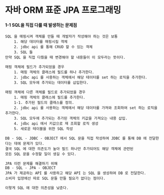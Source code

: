 # 자바 ORM 표준 JPA 프로그래밍
#### 1-1 SQL을 직접 다룰 때 발생하는 문제점
    SQL 을 매핑시켜 객체를 만들 때 개발자가 작성해야 하는 것은 보통
        1. 해당 데이터를 매핑시킬 객체
        2. jdbc api 를 통해 CRUD 할 수 있는 객체
        3. SQL 들
    만약 SQL 을 직접 다뤘을 때 변경해야 할 내용들이 이 모두라는 뜻이다.

    매핑 객체에 필드가 추가되었을 경우
        1. 매핑 객체의 클래스에 필드를 하나 추가한다.
        2. jdbc api 를 사용하는 객체에서 해당 테이터를 set 하는 로직을 추가한다.
        3. SQL 모두에 추가되는 데이터를 삽입한다.
    
    매핑 객체에 다른 객체를 필드로 추가되었을 경우
        1. 매핑 객체의 클래스에 필드를 추가한다.
        1-1. 추가된 필드의 클래스를 정의.
        2. jdbc api 를 사용하는 객체에서 해당 데이터를 가져와 조회하여 set 하는 로직을 추가한다.
        3. SQL 모두에 추가되는 추가된 객체의 키값을 가져오는 내용 삽입.
        4. jdbc api 에서 키값으로 재 조회할 로직 생성
        5. 새로운 테이블을 위한 SQL 작성
    
    DB - SQL - JDBC - OBJECT 에서 SQL 문을 직접 작성하여 JDBC 를 통해 DB 에 전달한다는 데에 문제가 있다.
    결국 SQL 에 대한 의존도가 높아 필드 하나만 추가되어도 해당 객체에 관련된
    모든 SQL 문을 수정할 일이 생길 수 있다.

    JPA 이런 문제를 해결하기 위해
    DB - SQL - JPA - OBJECT 
    JPA 가 제공하는 API 를 사용하고 해당 API 는 SQL 을 생성하여 DB 로 전달한다.
    소비자 입장에선 따로 SQL 문들 만들 필요가 없다는 점이다.

    이렇게 SQL 에 대한 의존성을 낮춘다.